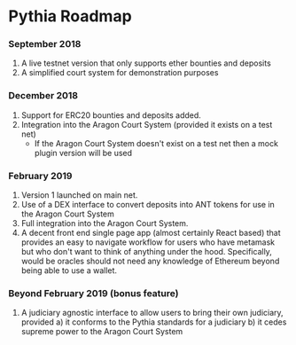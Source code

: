 # Pythia Roadmap

### September 2018
1. A live testnet version that only supports ether bounties and deposits
2. A simplified court system for demonstration purposes

### December 2018

1. Support for ERC20 bounties and deposits added.
2. Integration into the Aragon Court System (provided it exists on a test net)
    * If the Aragon Court System doesn't exist on a test net then a mock plugin version will be used

### February 2019
1. Version 1 launched on main net.
2. Use of a DEX interface to convert deposits into ANT tokens for use in the Aragon Court System
3. Full integration into the Aragon Court System.
4. A decent front end single page app (almost certainly React based) that provides an easy to navigate workflow for users who have metamask but who don't want to think of anything under the hood. Specifically, would be oracles should not need any knowledge of Ethereum beyond being able to use a wallet.

### Beyond February 2019 (bonus feature)
1. A judiciary agnostic interface to allow users to bring their own judiciary, provided
    a) it conforms to the Pythia standards for a judiciary
    b) it cedes supreme power to the Aragon Court System